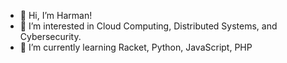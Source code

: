 - 👋 Hi, I’m Harman!
- 👀 I’m interested in Cloud Computing, Distributed Systems, and Cybersecurity.
- 🌱 I’m currently learning Racket, Python, JavaScript, PHP

<!---
harmandsingh/harmandsingh is a ✨ special ✨ repository because its `README.md` (this file) appears on your GitHub profile.
You can click the Preview link to take a look at your changes.
--->
